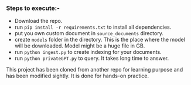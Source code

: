 ### Steps to execute:-
- Download the repo.
- run `pip install -r requirements.txt` to install all dependencies.
- put you own custom document in `source_documents` directory.
- create `models` folder in the directory. This is the place where the model will be downloaded. Model might be a huge file in GB.
- run `python ingest.py` to create indexing for your documents.
- run `python privateGPT.py` to query. It takes long time to answer.

This project has been cloned from another repo for learning purpose and has been modified sightly. It is done for hands-on practice.